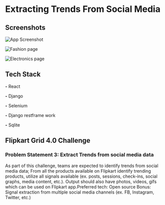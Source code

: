 
# Extracting Trends From Social Media




## Screenshots

![App Screenshot](https://user-images.githubusercontent.com/76240891/210323111-4603d248-e3f4-4328-8ee0-9977b84950c3.png)

![Fashion page](https://user-images.githubusercontent.com/76240891/210322170-28c823d7-456d-4815-a1d3-09a40a65a281.png)

![Electronics page](https://user-images.githubusercontent.com/76240891/210322178-91492904-fab5-4fee-bc62-dd376cf5b902.png)
## Tech Stack

**-** React

**-** Django

**-** Selenium

**-** Django restframe work

**-** Sqlite

## Flipkart Grid 4.0 Challenge


### Problem Statement 3: Extract Trends from social media data

As part of this challenge, teams are expected to identify trends from social media data; From all the
products available on Flipkart identify trending products, utilize all signals available (ex. posts, sessions,
check-ins, social graphs, media content, etc.). Output should also have photos, videos, gifs which can be
used on Flipkart app.Preferred tech: Open source
Bonus: Signal extraction from multiple social media channels (ex. FB, Instagram, Twitter, etc.)
